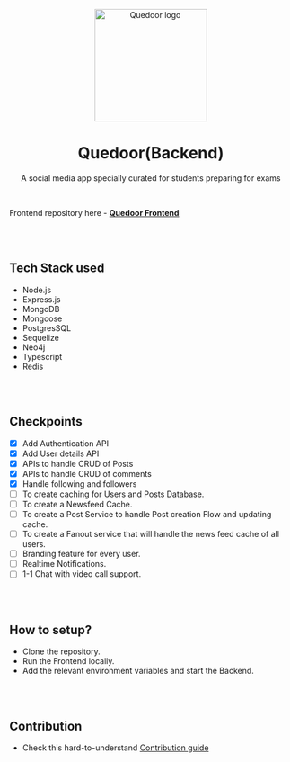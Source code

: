 <p align="center">
<a href="https://shubhdeepchhabra.in">
    <img width="200" alt="Quedoor logo" src="https://github.com/Shubhdeep12/Quedoor_backend/assets/43654389/98e199f4-249a-42ba-ba2e-ee2f6a2a4f1d">
  </a>
  <h1 align="center">Quedoor(Backend)</h1>
</p>
  <p align="center">
    A social media app specially curated for students preparing for exams
  </p>

   <br />

  <p>
     Frontend repository here - <strong><a href="https://github.com/Shubhdeep12/Quedoor_Frontend" target="_blank">Quedoor Frontend</a></strong>
  </p>

  <br />
  <br />


  ## Tech Stack used
  <ul>
     <li>Node.js</li>
     <li>Express.js</li>
     <li>MongoDB</li>
     <li>Mongoose</li>
     <li>PostgresSQL</li>
     <li>Sequelize</li>
     <li>Neo4j</li>
     <li>Typescript</li>
     <li>Redis</li>
  </ul>

  <br />
  <br />

  ## Checkpoints
- [x] Add Authentication API
- [x] Add User details API
- [x] APIs to handle CRUD of Posts
- [x] APIs to handle CRUD of comments
- [x] Handle following and followers
- [ ] To create caching for Users and Posts Database.
- [ ] To create a Newsfeed Cache.
- [ ] To create a Post Service to handle Post creation Flow and updating cache.
- [ ] To create a Fanout service that will handle the news feed cache of all users.
- [ ] Branding feature for every user.
- [ ] Realtime Notifications.
- [ ] 1-1 Chat with video call support.

<br />
<br />

## How to setup?

- Clone the repository.
- Run the Frontend locally.
- Add the relevant environment variables and start the Backend.

<br />
<br />

## Contribution
 - Check this hard-to-understand <a href="https://github.com/Shubhdeep12/Quedoor_backend/blob/main/CONTRIBUTING.md" target="_blank">Contribution guide</a>


